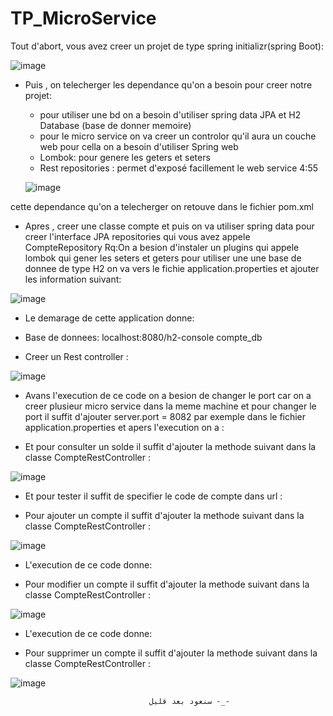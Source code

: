 # TP_MicroService

Tout d'abort, vous avez creer un projet de type spring initializr(spring Boot):

![image](https://user-images.githubusercontent.com/102295113/163480728-77cd03fd-6ac7-4707-98a7-ff71d5b77d80.png)

 - Puis , on telecherger les dependance qu'on a besoin pour creer notre projet:
    -  pour utiliser une bd on a besoin d'utiliser spring  data JPA et H2 Database (base        de  donner memoire)
    -  pour le micro service on va creer un controlor qu'il aura un couche web pour            cella on a besoin d'utiliser Spring web 
    -  Lombok: pour genere les geters et seters
    -  Rest repositories : permet d'exposé facillement le web service 4:55
    
    ![image](https://user-images.githubusercontent.com/102295113/163482991-f3889c61-29e4-4966-9c30-3bdb8668ceec.png)
    
cette dependance qu'on a telecherger on retouve dans le fichier pom.xml

- Apres , creer une classe compte et puis on va utiliser spring data pour creer l'interface JPA repositories qui vous avez appele CompteRepository
  Rq:On a besion d'instaler un plugins qui appele lombok qui gener les seters et geters 
    pour utiliser une une base de donnee de type H2 on va vers le fichie application.properties et ajouter les information suivant:
    
![image](https://user-images.githubusercontent.com/102295113/163492051-ef87ea9b-ec34-4d31-a4d8-f4e44291cc3a.png)

- Le demarage de cette application donne:

- Base de donnees: localhost:8080/h2-console compte_db 

- Creer un Rest controller :

![image](https://user-images.githubusercontent.com/102295113/163501473-513951d3-37da-403e-80e2-0b43b0c1a87c.png)

- Avans l'execution de ce code on a besion de changer le port car on a creer plusieur micro service dans la meme machine et pour changer le port il suffit d'ajouter server.port = 8082 par exemple dans le fichier application.properties et apers l'execution on a :

- Et pour consulter un solde il suffit d'ajouter la methode suivant dans la classe CompteRestController :

![image](https://user-images.githubusercontent.com/102295113/163502585-c08cd3d4-aa04-44bb-b143-eee14417ed92.png)

- Et pour tester il suffit de specifier le code de compte dans url :

- Pour ajouter un compte il suffit d'ajouter la methode suivant dans la classe CompteRestController :

![image](https://user-images.githubusercontent.com/102295113/163504031-a76a0847-6f7c-4672-8dea-0841d052ab34.png)

- L'execution de ce code donne:

- Pour modifier un compte il suffit d'ajouter la methode suivant dans la classe CompteRestController :

![image](https://user-images.githubusercontent.com/102295113/163504106-3267603b-8396-47ac-9bb7-2386a0c09fb2.png)

- L'execution de ce code donne:

- Pour supprimer un compte il suffit d'ajouter la methode suivant dans la classe CompteRestController :

![image](https://user-images.githubusercontent.com/102295113/163504213-1218e318-1478-467e-a1cb-34771158cf5e.png)


                                   سنعود بعد قليل -_- 
                                   
 




   
